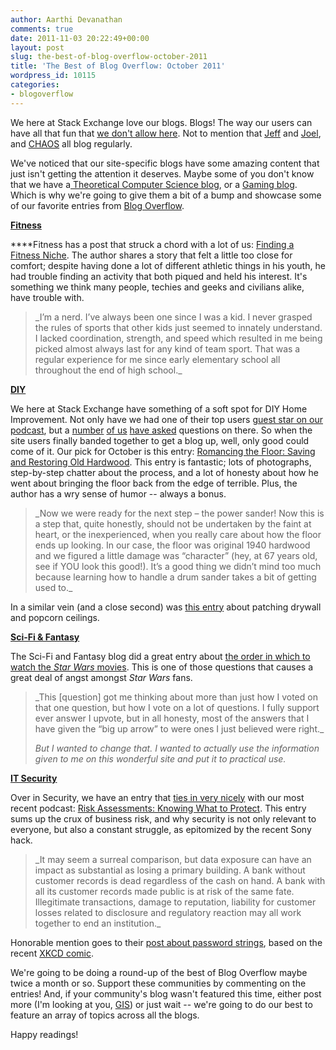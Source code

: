```yaml
---
author: Aarthi Devanathan
comments: true
date: 2011-11-03 20:22:49+00:00
layout: post
slug: the-best-of-blog-overflow-october-2011
title: 'The Best of Blog Overflow: October 2011'
wordpress_id: 10115
categories:
- blogoverflow
---
```


We here at Stack Exchange love our blogs. Blogs! The way our users can have all that fun that [we don't allow here](http://blog.stackoverflow.com/2010/01/stack-overflow-where-we-hate-fun/). Not to mention that [Jeff](http://www.codinghorror.com/blog/) and [Joel](http://joelonsoftware.com/), and [CHAOS](http://stackexchange.tumblr.com) all blog regularly.

We've noticed that our site-specific blogs have some amazing content that just isn't getting the attention it deserves. Maybe some of you don't know that we have a[ Theoretical Computer Science blog](http://cstheory.blogoverflow.com), or a [Gaming blog](http://gaming.blogoverflow.com). Which is why we're going to give them a bit of a bump and showcase some of our favorite entries from [Blog Overflow](http://www.blogoverflow.com).

[**Fitness**](http://fitness.blogoverflow.com/)

****Fitness has a post that struck a chord with a lot of us: [Finding a Fitness Niche](http://fitness.blogoverflow.com/2011/10/finding-a-fitness-niche/). The author shares a story that felt a little too close for comfort; despite having done a lot of different athletic things in his youth, he had trouble finding an activity that both piqued and held his interest. It's something we think many people, techies and geeks and civilians alike, have trouble with.


<blockquote>_I’m a nerd. I’ve always been one since I was a kid. I never grasped the rules of sports that other kids just seemed to innately understand. I lacked coordination, strength, and speed which resulted in me being picked almost always last for any kind of team sport. That was a regular experience for me since early elementary school all throughout the end of high school._</blockquote>


[**DIY**](http://diy.blogoverflow.com/)

We here at Stack Exchange have something of a soft spot for DIY Home Improvement. Not only have we had one of their top users [guest star on our podcast](http://blog.stackoverflow.com/2011/06/se-podcast-10/), but a [number](http://diy.stackexchange.com/questions/5653/what-is-the-right-way-to-connect-7-conductors-in-an-electrical-box) [of us](http://diy.stackexchange.com/questions/5289/does-the-specific-gravity-of-a-lead-acid-battery-indicate-degradation/5830#5830) [have asked](http://diy.stackexchange.com/questions/1733/doors-are-sticky-and-noisy-when-opened) questions on there. So when the site users finally banded together to get a blog up, well, only good could come of it. Our pick for October is this entry: [Romancing the Floor: Saving and Restoring Old Hardwood](http://diy.blogoverflow.com/2011/10/romancing-the-floor-saving-and-restoring-old-hardwood/). This entry is fantastic; lots of photographs, step-by-step chatter about the process, and a lot of honesty about how he went about bringing the floor back from the edge of terrible. Plus, the author has a wry sense of humor -- always a bonus.


<blockquote>_Now we were ready for the next step – the power sander! Now this is a step that, quite honestly, should not be undertaken by the faint at heart, or the inexperienced, when you really care about how the floor ends up looking. In our case, the floor was original 1940 hardwood and we figured a little damage was “character” (hey, at 67 years old, see if YOU look this good!). It’s a good thing we didn’t mind too much because learning how to handle a drum sander takes a bit of getting used to._</blockquote>


In a similar vein (and a close second) was [this entry](http://diy.blogoverflow.com/2011/10/how-many-ways-can-a-diyer-screw-up-a-drywall-patch/) about patching drywall and popcorn ceilings.

[**Sci-Fi & Fantasy**](http://scifi.blogoverflow.com/)

The Sci-Fi and Fantasy blog did a great entry about [the order in which to watch the _Star Wars_ movies](http://scifi.blogoverflow.com/2011/10/scifi-stackexchange-in-practical-use-in-what-order-should-the-star-wars-movies-be-watched/). This is one of those questions that causes a great deal of angst amongst _Star Wars_ fans.


<blockquote>_This [question] got me thinking about more than just how I voted on that one question, but how I vote on a lot of questions. I fully support ever answer I upvote, but in all honesty, most of the answers that I have given the “big up arrow” to were ones I just believed were right._

_But I wanted to change that. I wanted to actually use the information given to me on this wonderful site and put it to practical use._</blockquote>


[**IT Security**](http://security.blogoverflow.com/)

Over in Security, we have an entry that [ties in very nicely](http://blog.stackoverflow.com/2011/11/se-podcast-25-mark-russinovich/) with our most recent podcast: [Risk Assessments: Knowing What to Protect](http://security.blogoverflow.com/2011/10/risk-assessments-knowing-what-to-protect/). This entry sums up the crux of business risk, and why security is not only relevant to everyone, but also a constant struggle, as epitomized by the recent Sony hack.


<blockquote>_It may seem a surreal comparison, but data exposure can have an impact as substantial as losing a primary building. A bank without customer records is dead regardless of the cash on hand. A bank with all its customer records made public is at risk of the same fate. Illegitimate transactions, damage to reputation, liability for customer losses related to disclosure and regulatory reaction may all work together to end an institution._</blockquote>


Honorable mention goes to their [post about password strings](http://security.blogoverflow.com/2011/10/how-long-is-a-password-string/), based on the recent [XKCD comic](http://www.xkcd.com/936/).

We're going to be doing a round-up of the best of Blog Overflow maybe twice a month or so. Support these communities by commenting on the entries! And, if your community's blog wasn't featured this time, either post more (I'm looking at you, [GIS](http://gis.blogoverflow.com/)) or just wait -- we're going to do our best to feature an array of topics across all the blogs.

Happy readings!
